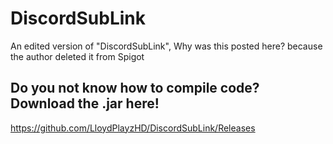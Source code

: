 # DiscordSubLink
An edited version of "DiscordSubLink", Why was this posted here? because the author deleted it from Spigot

## Do you not know how to compile code? Download the .jar here!
https://github.com/LloydPlayzHD/DiscordSubLink/Releases
